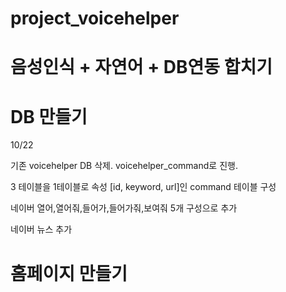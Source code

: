 # project_voicehelper

# 음성인식 + 자연어 + DB연동 합치기

# DB 만들기 
  10/22 
  
  기존 voicehelper DB 삭제. voicehelper_command로 진행.
  
  3 테이블을 1테이블로 속성 [id, keyword, url]인 command 테이블 구성
  
  네이버 열어,열어줘,들어가,들어가줘,보여줘 5개 구성으로 추가
  
  네이버 뉴스 추가

# 홈페이지 만들기
